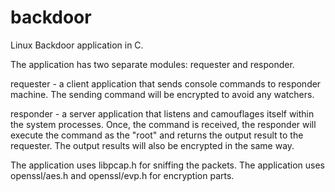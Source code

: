 # backdoor
Linux Backdoor application in C.

The application has two separate modules: requester and responder.

requester - a client application that sends console commands to responder machine. The sending command will be encrypted to avoid any watchers.

responder - a server application that listens and camouflages itself within the system processes. Once, the command is received, the responder will execute the command as the "root" and returns the output result to the requester. The output results will also be encrypted in the same way.

The application uses libpcap.h for sniffing the packets.
The application uses openssl/aes.h and openssl/evp.h for encryption parts.

